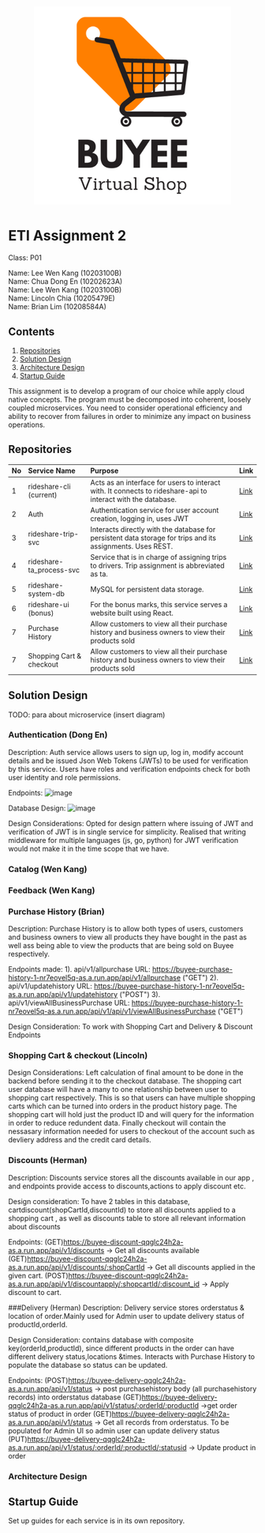 <h1><p align="center"><img src="https://raw.githubusercontent.com/ETI-GroupE/buyee/main/Buyee.png" width="400" /></p></h1>

# ETI Assignment 2

Class: P01<br />

Name: Lee Wen Kang (10203100B)<br />
Name: Chua Dong En (10202623A)<br />
Name: Lee Wen Kang (10203100B)<br />
Name: Lincoln Chia (10205479E)<br />
Name: Brian Lim (10208584A)<br />

## Contents

1. [Repositories](#Repositories)
2. [Solution Design](#Solution-Design)
3. [Architecture Design](#Architecture-Design)
4. [Startup Guide](#Startup-Guide)

This assignment is to develop a program of our choice while apply cloud native concepts. The program must be decomposed into coherent, loosely coupled microservices. You need to consider operational efficiency and ability to recover from failures in order to minimize any impact on business operations.

## Repositories

| No  | Service Name             | Purpose                                                                                                      | Link                                                             |
| :-- | :----------------------- | :----------------------------------------------------------------------------------------------------------- | :--------------------------------------------------------------- |
| 1   | rideshare-cli (current)  | Acts as an interface for users to interact with. It connects to rideshare-api to interact with the database. | [Link](https://github.com/NPLeeWenKang/rideshare-cli)            |
| 2   | Auth                     | Authentication service for user account creation, logging in, uses JWT                                       | [Link](https://github.com/ETI-GroupE/auth)                       |
| 3   | rideshare-trip-svc       | Interacts directly with the database for persistent data storage for trips and its assignments. Uses REST.   | [Link](https://github.com/NPLeeWenKang/rideshare-trip-svc)       |
| 4   | rideshare-ta_process-svc | Service that is in charge of assigning trips to drivers. Trip assignment is abbreviated as ta.               | [Link](https://github.com/NPLeeWenKang/rideshare-ta_process-svc) |
| 5   | rideshare-system-db      | MySQL for persistent data storage.                                                                           | [Link](https://github.com/NPLeeWenKang/rideshare-system-db)      |
| 6   | rideshare-ui (bonus)     | For the bonus marks, this service serves a website built using React.                                        | [Link](https://github.com/NPLeeWenKang/rideshare-ui)             |
| 7   | Purchase History         | Allow customers to view all their purchase history and business owners to view their products sold           | [Link](https://github.com/ETI-GroupE/purchase-history)           |
| 7   | Shopping Cart & checkout | Allow customers to view all their purchase history and business owners to view their products sold           | [Link](https://github.com/ETI-GroupE/ShoppingCart)               |

## Solution Design

TODO: para about microservice (insert diagram)

### Authentication (Dong En)

Description: Auth service allows users to sign up, log in, modify account details and be issued Json Web Tokens (JWTs) to be used for verification by this service. Users have roles and verification endpoints check for both user identity and role permissions.

Endpoints:
![image](https://user-images.githubusercontent.com/73124349/217296810-8a3ce7c0-6326-4019-911f-92723b7119ec.png)

Database Design:
![image](https://user-images.githubusercontent.com/73124349/217296886-091916e8-54a4-40b3-92b2-9d18524b06f6.png)

Design Considerations: Opted for design pattern where issuing of JWT and verification of JWT is in single service for simplicity. Realised that writing middleware for multiple languages (js, go, python) for JWT verification would not make it in the time scope that we have.

### Catalog (Wen Kang)

### Feedback (Wen Kang)

### Purchase History (Brian)

Description: Purchase History is to allow both types of users, customers and business owners to view all products they have bought
in the past as well ass being able to view the products that are being sold on Buyee respectively.

Endpoints made:
1). api/v1/allpurchase URL: https://buyee-purchase-history-1-nr7eovel5q-as.a.run.app/api/v1/allpurchase ("GET")
2). api/v1/updatehistory URL: https://buyee-purchase-history-1-nr7eovel5q-as.a.run.app/api/v1/updatehistory ("POST")
3). api/v1/viewAllBusinessPurchase URL: https://buyee-purchase-history-1-nr7eovel5q-as.a.run.app/api/v1/api/v1/viewAllBusinessPurchase ("GET")

Design Consideration: To work with Shopping Cart and Delivery & Discount Endpoints

### Shopping Cart & checkout (Lincoln)

Design Considerations: Left calculation of final amount to be done in the backend before sending it to the checkout database. The shopping cart user database will have a many to one relationship between user to shopping cart respectively. This is so that users can have multiple shopping carts which can be turned into orders in the product history page. The shopping cart will hold just the product ID and will query for the information in order to reduce redundent data. Finally checkout will contain the nessasary information needed for users to checkout of the account such as devliery address and the credit card details.

### Discounts (Herman)

Description: Discounts service stores all the discounts available in our app , and endpoints provide access to discounts,actions to apply discount etc.

Design consideration: To have 2 tables in this database, cartdiscount(shopCartId,discountId) to store all discounts applied to a shopping cart , as well as discounts
table to store all relevant information about discounts

Endpoints:
(GET)https://buyee-discount-qqglc24h2a-as.a.run.app/api/v1/discounts -> Get all discounts available
(GET)https://buyee-discount-qqglc24h2a-as.a.run.app/api/v1/discounts/:shopCartId -> Get all discounts applied in the given cart.
(POST)https://buyee-discount-qqglc24h2a-as.a.run.app/api/v1/discountapply/:shopcartId/:discount_id -> Apply discount to cart.


###Delivery (Herman)
Description: Delivery service stores orderstatus & location of order.Mainly used for Admin user to update delivery status of productId,orderId.

Design Consideration: contains database with composite key(orderId,productId), since different products in the order can have different delivery status,locations &times. Interacts with Purchase History to populate the database so status can be updated. 

Endpoints:
(POST)https://buyee-delivery-qqglc24h2a-as.a.run.app/api/v1/status -> post purchasehistory body (all purchasehistory records) into orderstatus database
(GET)https://buyee-delivery-qqglc24h2a-as.a.run.app/api/v1/status/:orderId/:productId ->get order status of product in order
(GET)https://buyee-delivery-qqglc24h2a-as.a.run.app/api/v1/status -> Get all records from orderstatus. To be populated for Admin UI so admin user can update delivery status
(PUT)https://buyee-delivery-qqglc24h2a-as.a.run.app/api/v1/status/:orderId/:productId/:statusid -> Update product in order 

### Architecture Design

## Startup Guide

Set up guides for each service is in its own repository.
